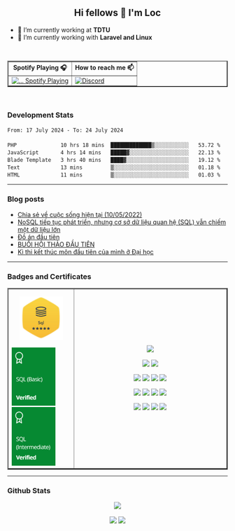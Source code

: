 <h2 align="center">Hi fellows 👋 I'm Loc</h2>

- 🔭 I’m currently working at **TDTU**
- 🌱 I’m currently working with **Laravel and Linux**
<br>
<table border="2px solid white" align="center">
  <tr>
    <th>Spotify Playing 🎧</th>
    <th>How to reach me 📫</th>
  </tr>
  
  <tr>
    <td>
      <a href="https://open.spotify.com/user/jo3t0sjswxmpet9c67mq6qph3">
        <img src="https://spotify-readme-git-master-maoleng.vercel.app/api/spotify-playing" alt="... Spotify Playing"   />
      </a>
    </td>
    <td>
      <a href = "https://discordapp.com/users/517725152327499806">
        <img align="" src="https://lanyard.cnrad.dev/api/517725152327499806" alt="Discord" align="right" width="95%"/>
      </a>
    </td>
  </tr>
</table>


<br>

### Development Stats
<!--START_SECTION:waka-->

```txt
From: 17 July 2024 - To: 24 July 2024

PHP              10 hrs 18 mins  █████████████▒░░░░░░░░░░░   53.72 %
JavaScript       4 hrs 14 mins   █████▓░░░░░░░░░░░░░░░░░░░   22.13 %
Blade Template   3 hrs 40 mins   ████▓░░░░░░░░░░░░░░░░░░░░   19.12 %
Text             13 mins         ▒░░░░░░░░░░░░░░░░░░░░░░░░   01.18 %
HTML             11 mins         ▒░░░░░░░░░░░░░░░░░░░░░░░░   01.03 %
```

<!--END_SECTION:waka-->

---
### Blog posts
<!-- BLOG-POST-LIST:START -->
- [Chia sẻ về cuộc sống hiện tại &lpar;10/05/2022&rpar;](https://maolengbhl.blogspot.com/2022/05/chia-se-ve-cuoc-song-hien-tai-10052022.html)
- [NoSQL tiếp tục phát triển, nhưng cơ sở dữ liệu quan hệ &lpar;SQL&rpar; vẫn chiếm một dữ liệu lớn](https://maolengbhl.blogspot.com/2022/03/nosql-tiep-tuc-phat-trien-nhung-co-so.html)
- [Đồ án đầu tiên](https://maolengbhl.blogspot.com/2022/03/o-au-tien.html)
- [BUỔI HỘI THẢO ĐẦU TIÊN](https://maolengbhl.blogspot.com/2022/01/buoi-hoi-thao-au-tien.html)
- [Kì thi kết thúc môn đầu tiên của mình ở Đại học](https://maolengbhl.blogspot.com/2022/01/ki-thi-ket-thuc-mon-au-tien-cua-minh-o.html)
<!-- BLOG-POST-LIST:END -->

---
### Badges and Certificates
<table border="2px solid white" align="center">
<td width="30%">
<p align="center">
<a href="https://www.hackerrank.com/maoleng">
<img src="https://github.com/maoleng/media/blob/huuloc/maoleng/badge_sql.png?raw=true" width="100px">
</a>
</p>
<a href="https://www.hackerrank.com/certificates/92a70aea55ca">
<img src="https://github.com/maoleng/media/blob/huuloc/maoleng/sql_basic.png?raw=true" width="100px">
</a>
<a href="https://www.hackerrank.com/certificates/60e7b2754324">
<img src="https://github.com/maoleng/media/blob/huuloc/maoleng/sql_intermediate.png?raw=true" width="100px">
</a>
</td>
<td width="70%">
<p align="center">
<img src="https://wakatime.com/badge/user/f88bc81e-1487-40a4-abd6-8b8ee1b701fb.svg">
</p>
<p align="center">
<img src="https://img.shields.io/badge/Laravel-FF2D20?style=for-the-badge&logo=laravel&logoColor=white">
<img src="https://img.shields.io/badge/PHP-777BB4?style=for-the-badge&logo=php&logoColor=white">
</p>

<p align="center">
<img src="https://img.shields.io/badge/MySQL-00000F?style=for-the-badge&logo=mysql&logoColor=white">
<img src="https://img.shields.io/badge/MongoDB-4EA94B?style=for-the-badge&logo=mongodb&logoColor=white">
<img src="https://img.shields.io/badge/SQLite-07405E?style=for-the-badge&logo=sqlite&logoColor=white">
<img src="https://img.shields.io/badge/Microsoft_SQL_Server-CC2927?style=for-the-badge&logo=microsoft-sql-server&logoColor=white">
</p>

<p align="center">
<img src="https://img.shields.io/badge/HTML-239120?style=for-the-badge&logo=html5&logoColor=white">
<img src="https://img.shields.io/badge/CSS-239120?&style=for-the-badge&logo=css3&logoColor=white">
<img src="https://img.shields.io/badge/JavaScript-F7DF1E?style=for-the-badge&logo=javascript&logoColor=black">
<img src="https://img.shields.io/badge/jQuery-0769AD?style=for-the-badge&logo=jquery&logoColor=white">
</p>

<p align="center">
<img src="https://img.shields.io/badge/GIT-E44C30?style=for-the-badge&logo=git&logoColor=white">
<img src="https://img.shields.io/badge/Markdown-000000?style=for-the-badge&logo=markdown&logoColor=white">
<img src="https://img.shields.io/badge/Linux-FCC624?style=for-the-badge&logo=linux&logoColor=black">
<img src="https://img.shields.io/badge/Ubuntu-E95420?style=for-the-badge&logo=ubuntu&logoColor=white">
</p>
</td>
</table>

---
### Github Stats
<p align="center">
<img src="https://komarev.com/ghpvc/?username=maoleng&style=for-the-badge">
</p>
<p align = "center">
  <img src = "https://github-readme-stats.vercel.app/api?username=maoleng&theme=radical&line_height=27">
  <img src = "https://github-readme-stats.vercel.app/api/top-langs/?username=maoleng&count_private=true&theme=radical&langs_count=3&hide=javascript,css,html">
</p>
